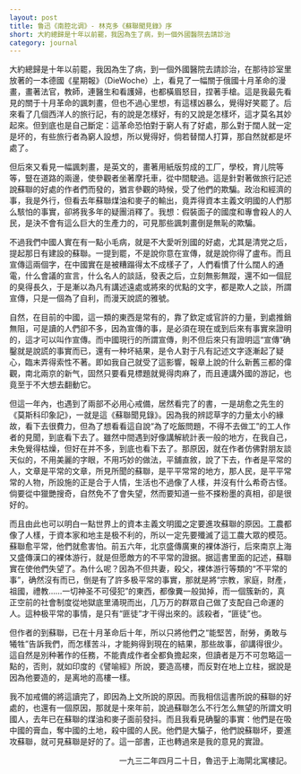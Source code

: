 ```yaml
---
layout: post
title: 鲁迅《南腔北调》- 林克多《蘇聯聞見錄》序
short: 大約總歸是十年以前罷，我因為生了病，到一個外國醫院去請診治
category: journal
---
```


大約總歸是十年以前罷，我因為生了病，到一個外國醫院去請診治，在那待診室里放著的一本德國《星期報》（DieWoche）上，看見了一幅關于俄國十月革命的漫畫，畫著法官，教師，連醫生和看護婦，也都橫眉怒目，捏著手槍。這是我最先看見的關于十月革命的諷刺畫，但也不過心里想，有這樣凶暴么，覺得好笑罷了。后來看了几個西洋人的旅行記，有的說是怎樣好，有的又說是怎樣坏，這才莫名其妙起來。但到底也是自己斷定：這革命恐怕對于窮人有了好處，那么對于闊人就一定是坏的，有些旅行者為窮人設想，所以覺得好，倘若替闊人打算，那自然就都是坏處了。

但后來又看見一幅諷刺畫，是英文的，畫著用紙版剪成的工厂，學校，育儿院等等，豎在道路的兩邊，使參觀者坐著摩托車，從中間駛過。這是針對著做旅行記述說蘇聯的好處的作者們而發的，猶言參觀的時候，受了他們的欺騙。政治和經濟的事，我是外行，但看去年蘇聯煤油和麥子的輸出，竟弄得資本主義文明國的人們那么駭怕的事實，卻將我多年的疑團消釋了。我想：假裝面子的國度和專會殺人的人民，是決不會有這么巨大的生產力的，可見那些諷刺畫倒是無恥的欺騙。

不過我們中國人實在有一點小毛病，就是不大愛听別國的好處，尤其是清党之后，提起那日有建設的蘇聯。一提到罷，不是說你意在宣傳，就是說你得了盧布。而且宣傳這兩個字，在中國實在是被糟蹋得太不成樣子了，人們看慣了什么闊人的通電，什么會議的宣言，什么名人的談話，發表之后，立刻無影無蹤，還不如一個屁的臭得長久，于是漸以為凡有講述遠處或將來的优點的文字，都是欺人之談，所謂宣傳，只是一個為了自利，而漫天說謊的雅號。

自然，在目前的中國，這一類的東西是常有的，靠了欽定或官許的力量，到處推銷無阻，可是讀的人們卻不多，因為宣傳的事，是必須在現在或到后來有事實來證明的，這才可以叫作宣傳。而中國現行的所謂宣傳，則不但后來只有證明這“宣傳”确鑿就是說謊的事實而已，還有一种坏結果，是令人對于凡有記述文字逐漸起了疑心，臨末弄得索性不著。即如我自己就受了這影響，報章上說的什么新舊三都的偉觀，南北兩京的新气，固然只要看見標題就覺得肉麻了，而且連講外國的游記，也竟至于不大想去翻動它。

但這一年內，也遇到了兩部不必用心戒備，居然看完了的書，一是胡愈之先生的《莫斯科印象記》，一就是這《蘇聯聞見錄》。因為我的辨認草字的力量太小的緣故，看下去很費力，但為了想看看這自說“為了吃飯問題，不得不去做工”的工人作者的見聞，到底看下去了。雖然中間遇到好像講解統計表一般的地方，在我自己，未免覺得枯燥，但好在并不多，到底也看下去了。那原因，就在作者仿佛對朋友談天似的，不用美麗的字眼，不用巧妙的做法，平舖直敘，說了下去，作者是平常的人，文章是平常的文章，所見所聞的蘇聯，是平平常常的地方，那人民，是平平常常的人物，所設施的正是合于人情，生活也不過像了人樣，并沒有什么希奇古怪。倘要從中獵艷搜奇，自然免不了會失望，然而要知道一些不搽粉墨的真相，卻是很好的。

而且由此也可以明白一點世界上的資本主義文明國之定要進攻蘇聯的原因。工農都像了人樣，于資本家和地主是极不利的，所以一定先要殲滅了這工農大眾的模范。蘇聯愈平常，他們就愈害怕。前五六年，北京盛傳廣東的裸体游行，后來南京上海又盛傳漢口的裸体游行，就是但愿敵方的不平常的證据。据這書里面的記述，蘇聯實在使他們失望了。為什么呢？因為不但共妻，殺父，裸体游行等類的“不平常的事”，确然沒有而已，倒是有了許多极平常的事實，那就是將“宗教，家庭，財產，祖國，禮教……一切神圣不可侵犯”的東西，都像糞一般拋掉，而一個簇新的，真正空前的社會制度從地獄底里涌現而出，几万万的群眾自己做了支配自己命運的人。這种极平常的事情，是只有“匪徒”才干得出來的。該殺者，“匪徒”也。

但作者的到蘇聯，已在十月革命后十年，所以只將他們之“能堅苦，耐勞，勇敢与犧牲”告訴我們，而怎樣苦斗，才能夠得到現在的結果，那些故事，卻講得很少。這自然是別种著作的任務，不能責成作者全都負擔起來，但讀者是万不可忽略這一點的，否則，就如印度的《譬喻經》所說，要造高樓，而反對在地上立柱，据說是因為他要造的，是离地的高樓一樣。

我不加戒備的將這讀完了，即因為上文所說的原因。而我相信這書所說的蘇聯的好處的，也還有一個原因，那就是十來年前，說過蘇聯怎么不行怎么無望的所謂文明國人，去年已在蘇聯的煤油和麥子面前發抖。而且我看見确鑿的事實：他們是在吸中國的膏血，奪中國的土地，殺中國的人民。他們是大騙子，他們說蘇聯坏，要進攻蘇聯，就可見蘇聯是好的了。這一部書，正也轉過來是我的意見的實證。

<p style="text-align: right;">一九三二年四月二十日，魯迅于上海閘北寓樓記。</p>

